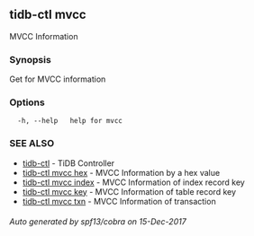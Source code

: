 ## tidb-ctl mvcc

MVCC Information

### Synopsis


Get for MVCC information

### Options

```
  -h, --help   help for mvcc
```

### SEE ALSO
* [tidb-ctl](tidb-ctl.md)	 - TiDB Controller
* [tidb-ctl mvcc hex](tidb-ctl_mvcc_hex.md)	 - MVCC Information by a hex value
* [tidb-ctl mvcc index](tidb-ctl_mvcc_index.md)	 - MVCC Information of index record key
* [tidb-ctl mvcc key](tidb-ctl_mvcc_key.md)	 - MVCC Information of table record key
* [tidb-ctl mvcc txn](tidb-ctl_mvcc_txn.md)	 - MVCC Information of transaction

###### Auto generated by spf13/cobra on 15-Dec-2017
